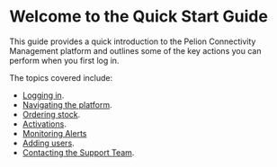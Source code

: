 # Welcome to the Quick Start Guide
This guide provides a quick introduction to the Pelion Connectivity Management platform and outlines some of the key actions you can perform when you first log in.

The topics covered include:
* [Logging in](logging_in.md).
* [Navigating the platform](navigating.md).
* [Ordering stock](ordering_stock.md).
* [Activations](activations.md).
* [Monitoring Alerts](monitoring_alerts.md)
* [Adding users](adding_users.md).
* [Contacting the Support Team](contacting_support.md).
